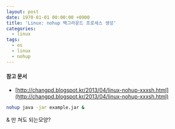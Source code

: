 ```yaml
---
layout: post
date: 1970-01-01 00:00:00 +0900
title: 'Linux: nohup 백그라운드 프로세스 생성'
categories:
  - linux
tags:
  - os
  - linux
  - nohup
---
```


#### 참고 문서
- [http://changpd.blogspot.kr/2013/04/linux-nohup-xxxsh.html](http://changpd.blogspot.kr/2013/04/linux-nohup-xxxsh.html)

``` bash
nohup java -jar example.jar &
```

& 만 쳐도 되는모양?
